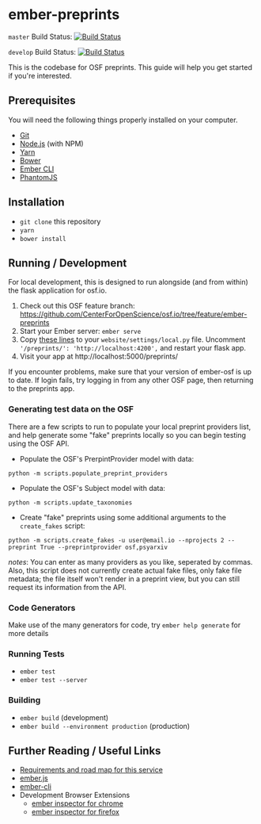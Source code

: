 # ember-preprints

`master` Build Status: [![Build Status](https://travis-ci.org/CenterForOpenScience/ember-preprints.svg?branch=master)](https://travis-ci.org/CenterForOpenScience/ember-preprints)

`develop` Build Status: [![Build Status](https://travis-ci.org/CenterForOpenScience/ember-preprints.svg?branch=develop)](https://travis-ci.org/CenterForOpenScience/ember-preprints)

This is the codebase for OSF preprints.
This guide will help you get started if you're interested.

## Prerequisites

You will need the following things properly installed on your computer.

* [Git](http://git-scm.com/)
* [Node.js](http://nodejs.org/) (with NPM)
* [Yarn](https://yarnpkg.com/)
* [Bower](http://bower.io/)
* [Ember CLI](http://ember-cli.com/)
* [PhantomJS](http://phantomjs.org/)

## Installation

* `git clone` this repository
* `yarn`
* `bower install`

## Running / Development
For local development, this is designed to run alongside (and from within) the flask application for osf.io.

1. Check out this OSF feature branch: https://github.com/CenterForOpenScience/osf.io/tree/feature/ember-preprints 
2. Start your Ember server: `ember serve`
3. Copy [these lines](https://github.com/centerforopenscience/osf.io/blob/a98615b68a5cf620bc76c550808dd78ea3a305ec/website/settings/local-dist.py#L18-L22) 
to your `website/settings/local.py` file. Uncomment `'/preprints/': 'http://localhost:4200',` and restart your flask app.
4. Visit your app at http://localhost:5000/preprints/

If you encounter problems, make sure that your version of ember-osf is up to date. If login fails, try logging in from 
any other OSF page, then returning to the preprints app.

### Generating test data on the OSF
There are a few scripts to run to populate your local preprint providers list, and help generate some "fake" preprints locally so you can begin testing using the OSF API.

* Populate the OSF's PrerpintProvider model with data:

`python -m scripts.populate_preprint_providers`

* Populate the OSF's Subject model with data:

`python -m scripts.update_taxonomies`

* Create "fake" preprints using some additional arguments to the `create_fakes` script:

`python -m scripts.create_fakes -u user@email.io --nprojects 2 --preprint True --preprintprovider osf,psyarxiv`

*notes*: You can enter as many providers as you like, seperated by commas. Also, this script does not currently create actual fake files, only fake file metadata; the file itself won't render in a preprint view, but you can still request its information from the API.

### Code Generators

Make use of the many generators for code, try `ember help generate` for more details

### Running Tests

* `ember test`
* `ember test --server`

### Building

* `ember build` (development)
* `ember build --environment production` (production)

## Further Reading / Useful Links

* [Requirements and road map for this service](https://docs.google.com/spreadsheets/d/1SocElbBjc_Nhme4-SJv2_zytBd1ys8R5aZDb3POe94c/edit#gid=1340026270)
* [ember.js](http://emberjs.com/)
* [ember-cli](http://ember-cli.com/)
* Development Browser Extensions
  * [ember inspector for chrome](https://chrome.google.com/webstore/detail/ember-inspector/bmdblncegkenkacieihfhpjfppoconhi)
  * [ember inspector for firefox](https://addons.mozilla.org/en-US/firefox/addon/ember-inspector/)

